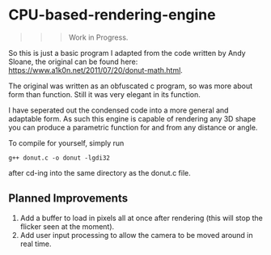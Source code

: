 # CPU-based-rendering-engine

>>>Work in Progress.

So this is just a basic program I adapted from the code written by Andy Sloane, the original can be found here: https://www.a1k0n.net/2011/07/20/donut-math.html.

The original was written as an obfuscated c program, so was more about form than function. Still it was very elegant in its function.

I have seperated out the condensed code into a more general and adaptable form. As such this engine is capable of rendering any 3D shape you can produce a parametric function for and from any distance or angle.

To compile for yourself, simply run 
```
g++ donut.c -o donut -lgdi32 
```
after cd-ing into the same directory as the donut.c file.

## Planned Improvements

  1. Add a buffer to load in pixels all at once after rendering (this will stop the flicker seen at the moment).
  2. Add user input processing to allow the camera to be moved around in real time.
